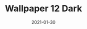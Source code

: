---
title: Wallpaper 12 Dark
description: Minimalistic mountains wallpaper
keyword: mountains, landscape, desktop, wallpaper, minimalistic, mountain
id: 12
variant: dark
resolution: 5120x2880
date: 2021-01-30
---